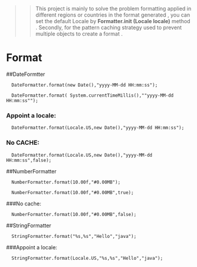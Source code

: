 >>This project is mainly to solve the problem formatting applied in different regions or countries in the format generated , you can set the default Locale by **Formatter.init (Locale locale)** method . Secondly, for the pattern caching strategy used to prevent multiple objects to create a format .

# Format

##DateFormtter
 
      DateFormatter.format(new Date(),"yyyy-MM-dd HH:mm:ss");
 
      DateFormatter.format( System.currentTimeMillis(),""yyyy-MM-dd HH:mm:ss"");
 
### Appoint a locale:
 
      DateFormatter.format(Locale.US,new Date(),"yyyy-MM-dd HH:mm:ss");
 
### No CACHE:
 
      DateFormatter.format(Locale.US,new Date(),"yyyy-MM-dd HH:mm:ss",false);
 
##NumberFormatter

      NumberFormatter.format(10.00f,"#0.00MB");
 
      NumberFormatter.format(10.00f,"#0.00MB",true);

###No cache:
 
      NumberFormatter.format(10.00f,"#0.00MB",false);
 
##StringFormatter

      StringFormatter.format("%s,%s","Hello","java");

###Appoint a locale:
  
      StringFormatter.format(Locale.US,"%s,%s","Hello","java");
